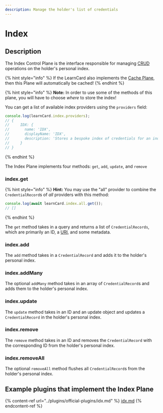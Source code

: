 ```yaml
---
description: Manage the holder's list of credentials
---
```


# Index

## Description

The Index Control Plane is the interface responsible for managing [CRUD](https://en.wikipedia.org/wiki/Create,\_read,\_update\_and\_delete) operations on the holder's personal index.

{% hint style="info" %}
If the LearnCard also implements the [Cache Plane](cache.md), then this Plane will automatically be cached!
{% endhint %}

{% hint style="info" %}
**Note:** In order to use some of the methods of this plane, you will have to choose _where_ to store the index!

You can get a list of available index providers using the `providers` field:

```typescript
console.log(learnCard.index.providers);
// {
//     IDX: {
//       name: 'IDX',
//       displayName: 'IDX',
//       description: 'Stores a bespoke index of credentials for an individual based on their did'
//     }
// }
```
{% endhint %}

The Index Plane implements four methods: `get`, `add`, `update`, and `remove`

### index.get

{% hint style="info" %}
**Hint:** You may use the "all" provider to combine the `CredentialRecord`s of _all_ providers with this method:

```typescript
console.log(await learnCard.index.all.get());
// []
```
{% endhint %}

The `get` method takes in a query and returns a list of `CredentialRecords`, which are primarily an ID, a [URI](../uris.md), and some metadata.

### index.add

The `add` method takes in a `CredentialRecord` and adds it to the holder's personal index.

### index.addMany

The optional `addMany` method takes in an array of `CredentialRecord`s and adds them to the holder's personal index.

### index.update

The `update` method takes in an ID and an update object and updates a `CredentialRecord` in the holder's personal index.

### index.remove

The `remove` method takes in an ID and removes the `CredentialRecord` with the corresponding ID from the holder's personal index.

### index.removeAll

The optional `removeAll` method flushes all `CredentialRecord`s from the holder's personal index.

## Example plugins that implement the Index Plane

{% content-ref url="../plugins/official-plugins/idx.md" %}
[idx.md](../plugins/official-plugins/idx.md)
{% endcontent-ref %}

